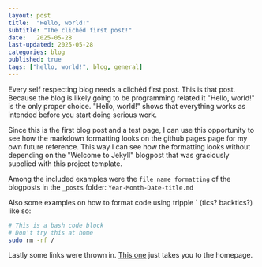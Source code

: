 ```yaml
---
layout: post
title:  "Hello, world!"
subtitle: "The clichéd first post!"
date:   2025-05-28
last-updated: 2025-05-28
categories: blog
published: true
tags: ["hello, world!", blog, general]
---
```


Every self respecting blog needs a clichéd first post. This is that post. Because the blog is likely going to be programming related it "Hello, world!" is the only proper choice. "Hello, world!" shows that everything works as intended before you start doing serious work.

Since this is the first blog post and a test page, I can use this opportunity to see how the markdown formatting looks on the github pages page for my own future reference. This way I can see how the formatting looks without depending on the "Welcome to Jekyll" blogpost that was graciously supplied with this project template.

Among the included examples were the `file name formatting` of the blogposts in the `_posts` folder: `Year-Month-Date-title.md`

Also some examples on how to format code using tripple \` (tics? backtics?) like so:

```bash
# This is a bash code block
# Don't try this at home
sudo rm -rf /
```

Lastly some links were thrown in. [This one](https://hstst2006.github.io/) just takes you to the homepage.

